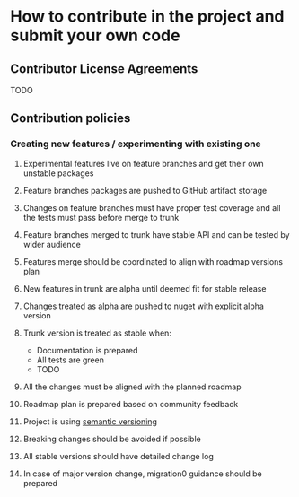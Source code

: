 # How to contribute in the project and submit your own code

## Contributor License Agreements

TODO

## Contribution policies

### Creating new features / experimenting with existing one

1. Experimental features live on feature branches and get their own unstable packages

2. Feature branches packages are pushed to GitHub artifact storage

3. Changes on feature branches must have proper test coverage and all the tests must pass before merge to trunk

4. Feature branches merged to trunk have stable API and can be tested by wider audience

5. Features merge should be coordinated to align with roadmap versions plan

6. New features in trunk are alpha until deemed fit for stable release

7. Changes treated as alpha are pushed to nuget with explicit alpha version

8. Trunk version is treated as stable when:
   * Documentation is prepared
   * All tests are green
   * TODO

9. All the changes must be aligned with the planned roadmap

10. Roadmap plan is prepared based on community feedback

11. Project is using [semantic versioning](https://semver.org/)

12. Breaking changes should be avoided if possible

13. All stable versions should have detailed change log

14. In case of major version change, migration0 guidance should be prepared
